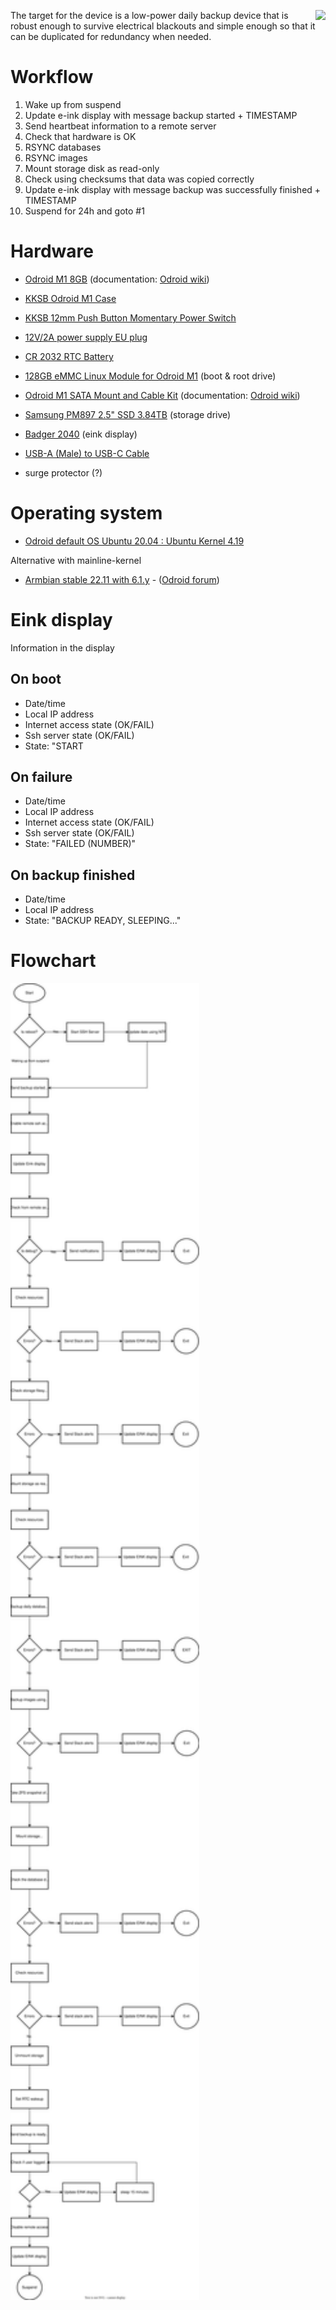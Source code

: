 <a href="https://commons.wikimedia.org/wiki/File:Odroid_M1_with_SATA_mount_cablekit_with_Samsung_SATA_SSD_drive.jpg"><img align="right"   src="https://upload.wikimedia.org/wikipedia/commons/thumb/3/30/Odroid_M1_with_SATA_mount_cablekit_with_Samsung_SATA_SSD_drive.jpg/264px-Odroid_M1_with_SATA_mount_cablekit_with_Samsung_SATA_SSD_drive.jpg" /></a>
The target for the device is a low-power daily backup device that is robust enough to survive electrical blackouts and simple enough so that it can be duplicated for redundancy when needed.

# Workflow

1. Wake up from suspend
2. Update e-ink display with message backup started + TIMESTAMP
3. Send heartbeat information to a remote server
4. Check that hardware is OK
5. RSYNC databases 
6. RSYNC images  
7. Mount storage disk as read-only
8. Check using checksums that data was copied correctly
9. Update e-ink display with message backup was successfully finished + TIMESTAMP
10. Suspend for 24h and goto #1

# Hardware

* [Odroid M1 8GB](https://www.hardkernel.com/shop/odroid-m1-with-8gbyte-ram/) (documentation: [Odroid wiki](https://wiki.odroid.com/odroid-m1/hardware/start))
* [KKSB Odroid M1 Case](https://kksb-cases.com/products/kksb-odroid-m1-chassi)
* [KKSB 12mm Push Button Momentary Power Switch](https://kksb-cases.com/products/kksb-12mm-push-button)
* [12V/2A power supply EU plug](https://www.hardkernel.com/shop/12v-2a-power-supply-eu-plug/)
* [CR 2032 RTC Battery](https://wiki.odroid.com/odroid-m1/getting_started/equip_an_rtc_battery) 
* [128GB eMMC Linux Module for Odroid M1](https://www.hardkernel.com/shop/128gb-emmc-module-m1-linux/) (boot & root drive)
* [Odroid M1 SATA Mount and Cable Kit](https://www.hardkernel.com/shop/m1-sata-mount-and-cable-kit/) (documentation: [Odroid wiki](https://wiki.odroid.com/accessory/cables/sata_holder?s[]=odroid&s[]=m1&s[]=sata))
* [Samsung PM897 2.5" SSD 3.84TB](https://semiconductor.samsung.com/resources/brochure/Samsung%20SATA%20SSD%20PM893%20%20PM897.pdf) (storage drive)
* [Badger 2040](https://shop.pimoroni.com/products/badger-2040) (eink display)
* [USB-A (Male) to USB-C Cable](https://www.tekniikkaosat.fi/tuote/sign-lyhyt-usb-c-kaapeli-nylonista-5v-3a-20cm-hopea)

* surge protector (?)

# Operating system 

* [Odroid default OS Ubuntu 20.04 : Ubuntu Kernel 4.19](https://wiki.odroid.com/odroid-m1/os_images/ubuntu/ubuntu)

Alternative with mainline-kernel
* [Armbian stable 22.11 with 6.1.y](https://www.armbian.com/odroid-m1/) - ([Odroid forum](https://forum.odroid.com/viewtopic.php?f=214&t=44575))

# Eink display
Information in the display
## On boot
* Date/time
* Local IP address
* Internet access state (OK/FAIL)
* Ssh server state (OK/FAIL)
* State: "START

## On failure
* Date/time
* Local IP address
* Internet access state (OK/FAIL)
* Ssh server state (OK/FAIL)
* State: "FAILED (NUMBER)"

## On backup finished
* Date/time
* Local IP address
* State: "BACKUP READY, SLEEPING..."



# Flowchart
<img src="https://github.com/Ajapaik/Odroid_m1_backup_sbc/blob/main/Odroid%20M1%20backup%20node%20workflow.drawio.svg" width=60% >




